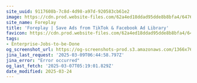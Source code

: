 ```yaml
---
site_uuid: 9117608b-7c8d-4d98-a97d-920583cb61e2
image: https://cdn.prod.website-files.com/62a4ed18ddad95dde8b8bfa4/64764d3e078e7de02dd02991_Open%20Graph%20-%20Home.webp
site_name: Foreplay
title: 'Foreplay | Save Ads from TikTok & Facebook Ad Library'
favicon: https://cdn.prod.website-files.com/62a4ed18ddad95dde8b8bfa4/647129174d2274576936dda2_Group%2048098.png
tags:
- Enterprise-Jobs-to-be-Done
og_screenshot_url: https://og-screenshots-prod.s3.amazonaws.com/1366x768/80/false/5c236427a2b30ae470be2880bcc9483af78112dfd629d4c7fe3fa3b333911194.jpeg
jina_last_request: '2025-03-09T06:44:58.797Z'
jina_error: "Error occurred"
og_last_fetch: '2025-03-07T05:19:01.829Z'
date_modified: 2025-03-24
---
```




